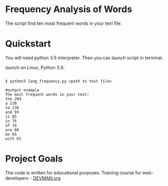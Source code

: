 # Frequency Analysis of Words

The script find ten most frequent words in your text file.  

# Quickstart

You will need python 3.5 interpreter. Then you can launch 
script in terminal. 

launch on Linux, Python 3.5:

```#!bash

$ python3 lang_frequency.py <path to text file>

#output example
The most frequent words in your text:
the 204
a 138
to 130
and 93
is 85
in 76
of 74
are 68
be 65
with 61
```

# Project Goals

The code is written for educational purposes. Training course for web-developers - [DEVMAN.org](https://devman.org)
